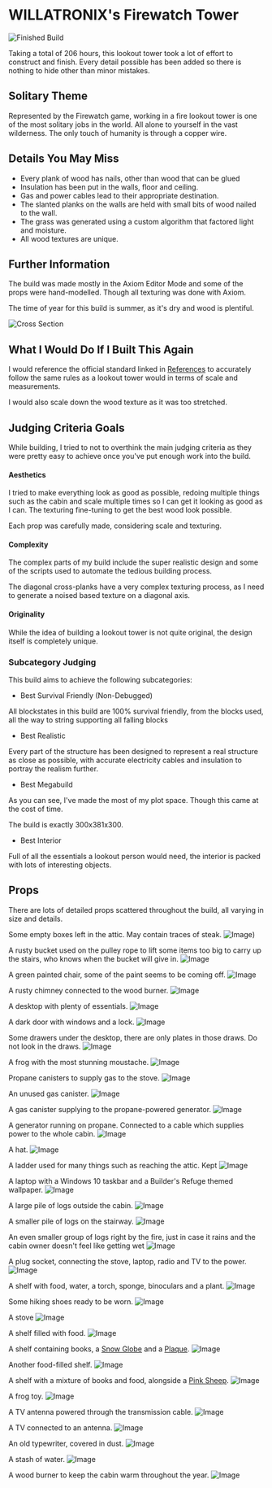 # WILLATRONIX's Firewatch Tower

![Finished Build](/img/br-2024/index/finised-build.png)

Taking a total of 206 hours, this lookout tower took a lot of effort to construct and finish. Every detail possible has been added so there is nothing to hide other than minor mistakes.

## Solitary Theme

Represented by the Firewatch game, working in a fire lookout tower is one of the most solitary jobs in the world. All alone to yourself in the vast wilderness. The only touch of humanity is through a copper wire.

## Details You May Miss

- Every plank of wood has nails, other than wood that can be glued
- Insulation has been put in the walls, floor and ceiling.
- Gas and power cables lead to their appropriate destination.
- The slanted planks on the walls are held with small bits of wood nailed to the wall.
- The grass was generated using a custom algorithm that factored light and moisture.
- All wood textures are unique.

## Further Information

The build was made mostly in the Axiom Editor Mode and some of the props were hand-modelled. Though all texturing was done with Axiom.

The time of year for this build is summer, as it's dry and wood is plentiful.

![Cross Section](/img/br-2024/index/cross-section.png)

## What I Would Do If I Built This Again

I would reference the official standard linked in [References](references.md#other-references-used) to accurately follow the same rules as a lookout tower would in terms of scale and measurements.

I would also scale down the wood texture as it was too stretched.

## Judging Criteria Goals

While building, I tried to not to overthink the main judging criteria as they were pretty easy to achieve once you've put enough work into the build.

#### Aesthetics 

I tried to make everything look as good as possible, redoing multiple things such as the cabin and scale multiple times so I can get it looking as good as I can. The texturing fine-tuning to get the best wood look possible.

Each prop was carefully made, considering scale and texturing.

#### Complexity

The complex parts of my build include the super realistic design and some of the scripts used to automate the tedious building process.

The diagonal cross-planks have a very complex texturing process, as I need to generate a noised based texture on a diagonal axis.

#### Originality 

While the idea of building a lookout tower is not quite original, the design itself is completely unique.

### Subcategory Judging

This build aims to achieve the following subcategories:

- Best Survival Friendly (Non-Debugged)

All blockstates in this build are 100% survival friendly, from the blocks used, all the way to string supporting all falling blocks

- Best Realistic

Every part of the structure has been designed to represent a real structure as close as possible, with accurate electricity cables and insulation to portray the realism further.

- Best Megabuild

As you can see, I've made the most of my plot space. Though this came at the cost of time.

The build is exactly 300x381x300.

- Best Interior

Full of all the essentials a lookout person would need, the interior is packed with lots of interesting objects.

## Props 

There are lots of detailed props scattered throughout the build, all varying in size and details.

Some empty boxes left in the attic. May contain traces of steak. 
![Image](/img/br-2024/index/boxes.png))

A rusty bucket used on the pulley rope to lift some items too big to carry up the stairs, who knows when the bucket will give in.
![Image](/img/br-2024/index/bucket.png)

A green painted chair, some of the paint seems to be coming off.
![Image](/img/br-2024/index/chair.png)

A rusty chimney connected to the wood burner.
![Image](/img/br-2024/index/chimney.png)

A desktop with plenty of essentials.
![Image](/img/br-2024/index/desktop.png)

A dark door with windows and a lock.
![Image](/img/br-2024/index/door.png)

Some drawers under the desktop, there are only plates in those draws. Do not look in the draws.
![Image](/img/br-2024/index/drawers.png)

A frog with the most stunning moustache.
![Image](/img/br-2024/index/frog.png)

Propane canisters to supply gas to the stove.
![Image](/img/br-2024/index/gas.png)

An unused gas canister.
![Image](/img/br-2024/index/gas1.png)

A gas canister supplying to the propane-powered generator.
![Image](/img/br-2024/index/gas2.png)

A generator running on propane. Connected to a cable which supplies power to the whole cabin.
![Image](/img/br-2024/index/generator.png)

A hat.
![Image](/img/br-2024/index/hat.png)

A ladder used for many things such as reaching the attic. Kept 
![Image](/img/br-2024/index/ladder.png)

A laptop with a Windows 10 taskbar and a Builder's Refuge themed wallpaper. 
![Image](/img/br-2024/index/laptop.png)

A large pile of logs outside the cabin.
![Image](/img/br-2024/index/logs.png)

A smaller pile of logs on the stairway.
![Image](/img/br-2024/index/logs1.png)

An even smaller group of logs right by the fire, just in case it rains and the cabin owner doesn't feel like getting wet
![Image](/img/br-2024/index/logs2.png)

A plug socket, connecting the stove, laptop, radio and TV to the power.
![Image](/img/br-2024/index/plug-socket.png)

A shelf with food, water, a torch, sponge, binoculars and a plant.
![Image](/img/br-2024/index/shelf.png)

Some hiking shoes ready to be worn.
![Image](/img/br-2024/index/shoes.png)

A stove
![Image](/img/br-2024/index/stove.png)

A shelf filled with food.
![Image](/img/br-2024/index/top-shelf-east.png)

A shelf containing books, a [Snow Globe](easter-eggs.md#dirt-hut-snow-globe) and a [Plaque](easter-eggs.md#builders-refuge-plaque).
![Image](/img/br-2024/index/top-shelf-north.png)

Another food-filled shelf.
![Image](/img/br-2024/index/top-shelf-south.png)

A shelf with a mixture of books and food, alongside a [Pink Sheep](easter-eggs.md#pink-sheep).
![Image](/img/br-2024/index/top-shelf-west.png)

A frog toy.
![Image](/img/br-2024/index/toy-frog.png)

A TV antenna powered through the transmission cable.
![Image](/img/br-2024/index/tv-antenna.png)

A TV connected to an antenna.
![Image](/img/br-2024/index/tv.png)

An old typewriter, covered in dust.
![Image](/img/br-2024/index/typewriter.png)

A stash of water.
![Image](/img/br-2024/index/water.png)

A wood burner to keep the cabin warm throughout the year.
![Image](/img/br-2024/index/wood-burner.png)


